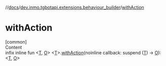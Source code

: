 //[docs](../../index.md)/[dev.inmo.tgbotapi.extensions.behaviour_builder](index.md)/[withAction](with-action.md)



# withAction  
[common]  
Content  
infix inline fun <[T](with-action.md), [O](with-action.md)> <[T](with-action.md)>.[withAction](with-action.md)(noinline callback: suspend ([T](with-action.md)) -> [O](with-action.md)): <[T](with-action.md), [O](with-action.md)>  




